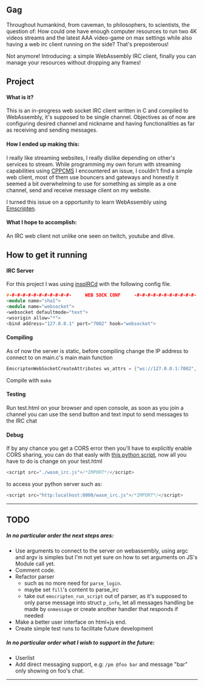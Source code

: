 ## Gag

Throughout humankind, from caveman, to philosophers, to scientists, the question of: How could one have enough computer resources to run two 4K videos streams and the latest AAA video-game on max settings while also having a web irc client running on the side? That's preposterous!

Not anymore! Introducing: a simple WebAssembly IRC client, finally you can manage your resources without dropping any frames!



## Project

#### What is it? 
This is an in-progress web socket IRC client written in C and compiled to WebAssembly, it's supposed to be single channel.
Objectives as of now are configuring desired channel and nickname and having functionalities as far as receiving and sending messages.

#### How I ended up making this:
I really like streaming websites, I really dislike depending on other's services to stream.
While programming my own forum with streaming capabilities using [CPPCMS](https://github.com/artyom-beilis) I encountered an issue, I couldn't find a simple web client, most of them use bouncers and gateways and honestly it seemed a bit overwhelming to use for something as simple as a one channel, send and receive message client on my website.

I turned this issue on a opportunity to learn WebAssembly using [Emscripten](https://github.com/emscripten-core/emscripten).

#### What I hope to accomplish:
An IRC web client not unlike one seen on twitch, youtube and dlive.


## How to get it running

#### IRC Server

For this project I was using [inspIRCd](https://github.com/inspircd/inspircd) with the following config file.

```c++
#-#-#-#-#-#-#-#-#-#-#-#-     WEB SOCK CONF     -#-#-#-#-#-#-#-#-#-#-#-
<module name="sha1">
<module name="websocket">
<websocket defaultmode="text">
<wsorigin allow="*">
<bind address="127.0.0.1" port="7002" hook="websocket">
```

#### Compiling
As of now the server is static, before compiling change the IP address to connect to on main.c's main main function
```c
EmscriptenWebSocketCreateAttributes ws_attrs = {"ws://127.0.0.1:7002", NULL, EM_TRUE};
```
Compile with `make`

#### Testing
Run test.html on your browser and open console, as soon as you join a channel you can use the send button and text input to send messages to the IRC chat

#### Debug
If by any chance you get a CORS error then you'll have to explicitly enable CORS sharing, you can do that easly with [this python script](https://gist.github.com/khalidx/6d6ebcd66b6775dae41477cffaa601e5), now all you have to do is change on your test.html 
```js
<script src="./wasm_irc.js">/*IMPORT*/</script>
```
to access your python server such as:
```js
<script src="http:localhost:8000/wasm_irc.js">/*IMPORT*/</script>
```
---
## TODO
##### In no particular order the next steps ares:

+ Use arguments to connect to the server on webassembly, using argc and argv is simples but I'm not yet sure on how to set arguments on JS's Module call yet. 
+ Comment code.
+ Refactor parser
  - such as no more need for `parse_login`. 
  - maybe set `fill`'s content to parse_irc
  - take out `emscripten_run_script` out of parser, as it's supposed to only parse message into struct `p_info`, let all messages handling be made by `onmessage` or create another handler that responds if needed
+ Make a better user interface on html+js end.
+ Create simple test runs to facilitate future development

##### In no particular order what I wish to support in the future:
+ Userlist
+ Add direct messaging support, e.g: `/pm @foo bar` and message "bar" only showing on foo's chat. 

---
